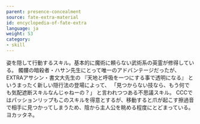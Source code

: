 ```yaml
---
parent: presence-concealment
source: fate-extra-material
id: encyclopedia-of-fate-extra
language: ja
weight: 53
category:
- skill
---
```


姿を隠して行動するスキル。基本的に魔術に頼らない武術系の英霊が修得している。
髑髏の暗殺者・ハサン先生にとって唯一のアドバンテージだったが、EXTRAアサシン・書文大先生の
『天地と呼吸を一つにする事で透明になる』
というまったく新しい隠行法の登場によって、
「見つからない技なら、もう何でも気配遮断スキルなんじゃねーの？」
と言われつつある不思議スキル。
CCCではパッションリップもこのスキルを得意とするが、移動すると爪が起こす擦過音で相手に見つかってしまうため、陰から主人公を眺める程度にとどまっている。ヨカッタネ。
